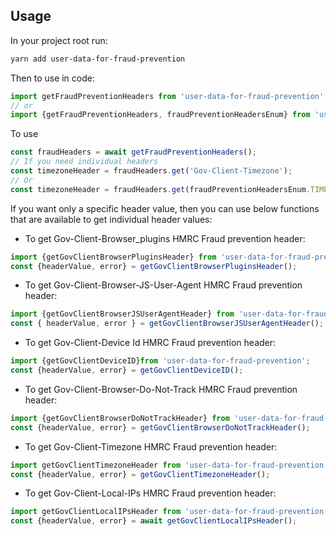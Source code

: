 ## Usage

In your project root run:

```sh
yarn add user-data-for-fraud-prevention
```

Then to use in code:

```js
import getFraudPreventionHeaders from 'user-data-for-fraud-prevention';
// or
import {getFraudPreventionHeaders, fraudPreventionHeadersEnum} from 'user-data-for-fraud-prevention';
```

To use

```js
const fraudHeaders = await getFraudPreventionHeaders();
// If you need individual headers
const timezoneHeader = fraudHeaders.get('Gov-Client-Timezone');
// Or
const timezoneHeader = fraudHeaders.get(fraudPreventionHeadersEnum.TIMEZONE);
```

If you want only a specific header value, then you can use below functions that are available to get individual header values:

* To get Gov-Client-Browser_plugins HMRC Fraud prevention header:
```js
import {getGovClientBrowserPluginsHeader} from 'user-data-for-fraud-prevention';
const {headerValue, error} = getGovClientBrowserPluginsHeader();
```
* To get Gov-Client-Browser-JS-User-Agent HMRC Fraud prevention header:
```js
import {getGovClientBrowserJSUserAgentHeader} from 'user-data-for-fraud-prevention';
const { headerValue, error } = getGovClientBrowserJSUserAgentHeader();
```
* To get Gov-Client-Device Id HMRC Fraud prevention header:
```js
import {getGovClientDeviceID}from 'user-data-for-fraud-prevention';
const {headerValue, error} = getGovClientDeviceID();
```

* To get Gov-Client-Browser-Do-Not-Track HMRC Fraud prevention header:
```js
import {getGovClientBrowserDoNotTrackHeader} from 'user-data-for-fraud-prevention';
const {headerValue, error} = getGovClientBrowserDoNotTrackHeader();
```

* To get Gov-Client-Timezone HMRC Fraud prevention header:
```js
import getGovClientTimezoneHeader from 'user-data-for-fraud-prevention';
const {headerValue, error} = getGovClientTimezoneHeader();
```

* To get Gov-Client-Local-IPs HMRC Fraud prevention header:
```js
import getGovClientLocalIPsHeader from 'user-data-for-fraud-prevention';
const {headerValue, error} = await getGovClientLocalIPsHeader();
```
